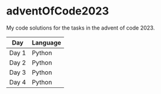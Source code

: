 # adventOfCode2023

My code solutions for the tasks in the advent of code 2023.

| Day           | Language      |
| ------------- | ------------- |
| Day 1         | Python        |
| Day 2         | Python        |
| Day 3         | Python        |
| Day 4         | Python        |[a relative link](adventOfCode2023/day1/task1.py)